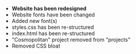 - **Website has been redesigned**
- Website fonts have been changed
- Added new font(s)
- styles.css has been re-structured
- index.html has been re-structured
- "Cosmopolitan" project removed from "projects"
- Removed CSS bloat